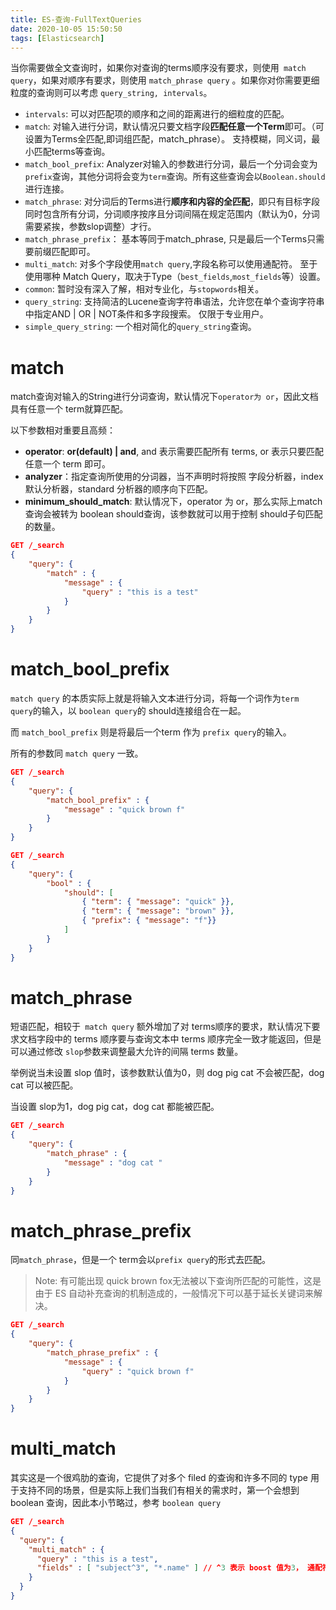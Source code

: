 ```yaml
---
title: ES-查询-FullTextQueries
date: 2020-10-05 15:50:50
tags: [Elasticsearch]
---
```


当你需要做全文查询时，如果你对查询的terms顺序没有要求，则使用` match query`，如果对顺序有要求，则使用 `match_phrase query` 。如果你对你需要更细粒度的查询则可以考虑 `query_string, intervals`。

* `intervals`: 可以对匹配项的顺序和之间的距离进行的细粒度的匹配。
* `match`: 对输入进行分词，默认情况只要文档字段**匹配任意一个Term**即可。（可设置为Terms全匹配,即词组匹配，match_phrase）。 支持模糊，同义词，最小匹配terms等查询。
* `match_bool_prefix`: Analyzer对输入的参数进行分词，最后一个分词会变为`prefix`查询，其他分词将会变为`term`查询。所有这些查询会以`Boolean.should`进行连接。
* `match_phrase`: 对分词后的Terms进行**顺序和内容的全匹配**，即只有目标字段同时包含所有分词，分词顺序按序且分词间隔在规定范围内（默认为0，分词需要紧挨，参数slop调整）才行。
* `match_phrase_prefix`：  基本等同于match_phrase, 只是最后一个Terms只需要前缀匹配即可。
* `multi_match`: 对多个字段使用`match query`,字段名称可以使用通配符。 至于使用哪种 Match Query，取决于Type（`best_fields`,`most_fields`等）设置。
* `common`: 暂时没有深入了解，相对专业化，与`stopwords`相关。
* `query_string`: 支持简洁的Lucene查询字符串语法，允许您在单个查询字符串中指定AND | OR | NOT条件和多字段搜索。 仅限于专业用户。
* `simple_query_string`: 一个相对简化的`query_string`查询。

<!--more-->

# match

match查询对输入的String进行分词查询，默认情况下`operator为 or`，因此文档具有任意一个 term就算匹配。

以下参数相对重要且高频：

* **operator**: **or(default) | and**, and 表示需要匹配所有 terms, or 表示只要匹配任意一个 term 即可。
* **analyzer**：指定查询所使用的分词器，当不声明时将按照 字段分析器，index 默认分析器，standard 分析器的顺序向下匹配。
* **minimum_should_match**:  默认情况下，operator 为 or，那么实际上match 查询会被转为 boolean should查询，该参数就可以用于控制 should子句匹配的数量。

```json
GET /_search
{
    "query": {
        "match" : {
            "message" : {
                "query" : "this is a test"
            }
        }
    }
}
```



# match_bool_prefix

`match query` 的本质实际上就是将输入文本进行分词，将每一个词作为`term query`的输入，以 `boolean query`的 should连接组合在一起。

而 `match_bool_prefix` 则是将最后一个term 作为 `prefix query`的输入。

所有的参数同 `match query` 一致。

```json
GET /_search
{
    "query": {
        "match_bool_prefix" : {
            "message" : "quick brown f"
        }
    }
}

GET /_search
{
    "query": {
        "bool" : {
            "should": [
                { "term": { "message": "quick" }},
                { "term": { "message": "brown" }},
                { "prefix": { "message": "f"}}
            ]
        }
    }
}
```



# match_phrase

短语匹配，相较于` match query` 额外增加了对 terms顺序的要求，默认情况下要求文档字段中的 terms 顺序要与查询文本中 terms 顺序完全一致才能返回，但是可以通过修改 `slop`参数来调整最大允许的间隔 terms 数量。

举例说当未设置 slop 值时，该参数默认值为0，则 dog pig cat 不会被匹配，dog cat 可以被匹配。

当设置 slop为1，dog pig cat，dog cat 都能被匹配。

```json
GET /_search
{
    "query": {
        "match_phrase" : {
            "message" : "dog cat "
        }
    }
}
```



# match_phrase_prefix

同`match_phrase`，但是一个 term会以`prefix query`的形式去匹配。

> Note: 有可能出现 quick brown fox无法被以下查询所匹配的可能性，这是由于 ES 自动补充查询的机制造成的，一般情况下可以基于延长关键词来解决。

```json
GET /_search
{
    "query": {
        "match_phrase_prefix" : {
            "message" : {
                "query" : "quick brown f"
            }
        }
    }
}
```



# multi_match

其实这是一个很鸡肋的查询，它提供了对多个 filed 的查询和许多不同的 type 用于支持不同的场景，但是实际上我们当我们有相关的需求时，第一个会想到 boolean 查询，因此本小节略过，参考 `boolean query`

```json
GET /_search
{
  "query": {
    "multi_match" : {
      "query" : "this is a test",
      "fields" : [ "subject^3", "*.name" ] // ^3 表示 boost 值为3， 通配符*也支持
    }
  }
}
```